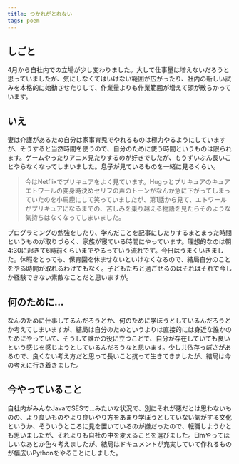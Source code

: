 ```yaml
---
title: つかれがとれない
tags: poem
---
```

## しごと
4月から自社内での立場が少し変わりました。大して仕事量は増えないだろうと思っていましたが、気にしなくてはいけない範囲が広がったり、社内の新しい試みを本格的に始動させたりして、作業量よりも作業範囲が増えて頭が散らかっています。

## いえ
妻は介護があるため自分は家事育児でやれるものは極力やるようにしていますが、そうすると当然時間を使うので、自分のために使う時間というものは限られます。ゲームやったりアニメ見たりするのが好きでしたが、もうずいぶん長いことやらなくなってしまいました。息子が見ているものを一緒に見るくらい。

> 今はNetflixでプリキュアをよく見ています。Hugっとプリキュアのキュアエトワールの変身時決めセリフの声のトーンがなんか急に下がってしまっていたのを小馬鹿にして笑っていましたが、第1話から見て、エトワールがプリキュアになるまでの、苦しみを乗り越える物語を見たらそのような気持ちはなくなってしまいました。

プログラミングの勉強をしたり、学んだことを記事にしたりするまとまった時間というものが取りづらく、家族が寝ている時間にやっています。理想的なのは朝4:30に起きて6時前くらいまでやるっていう流れです。今日はうまくいきました。休暇をとっても、保育園を休ませないといけなくなるので、結局自分のことをやる時間が取れるわけでもなく。子どもたちと過ごせるのはそれはそれで今しか経験できない素敵なことだと思いますが。

## 何のために…
なんのために仕事してるんだろうとか、何のために学ぼうとしているんだろうとか考えてしまいますが、結局は自分のためというよりは直接的には身近な誰かのためにやっていて、そうして誰かの役に立つことで、自分が存在していても良いという感じを感じようとしているんだろうなと思います。少し共依存っぽさがあるので、良くない考え方だと思って長いこと抗って生きてきましたが、結局は今の考えに行き着きました。

## 今やっていること
自社内がみんなJavaでSESで…みたいな状況で、別にそれが悪だとは思わないものの、より良いものやより良いやり方をあまり学ぼうとしていない気がする文化というか、そういうところに見を置いているのが嫌だったので、転職しようかとも思いましたが、それよりも自社の中を変えることを選びました。Elmやってほしいなあとか色々考えましたが、結局はドキュメントが充実していて作れるものが幅広いPythonをやることにしました。
